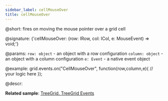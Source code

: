 ```yaml
---
sidebar_label: cellMouseOver
title: cellMouseOver
---          
```


@short: fires on moving the mouse pointer over a grid cell

@signature: {'cellMouseOver: (row: IRow, col: ICol, e: MouseEvent) => void;'}

@params:
`row: object` - an object with a row configuration
`column: object` - an object with a column configuration
`e: Event` - a native event object

@example:
grid.events.on("CellMouseOver", function(row,column,e){
    // your logic here
});

@descr:

**Related sample**: [TreeGrid. TreeGrid Events](https://snippet.dhtmlx.com/sgwnxshe)
